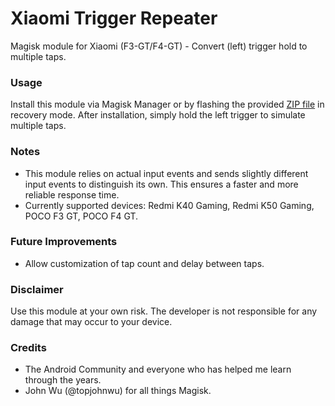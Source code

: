 # Xiaomi Trigger Repeater
Magisk module for Xiaomi (F3-GT/F4-GT) - Convert (left) trigger hold to multiple taps.

### Usage
Install this module via Magisk Manager or by flashing the provided [ZIP file](https://github.com/khanra17/Xiaomi-Trigger-Repeater/releases) in recovery mode. After installation, simply hold the left trigger to simulate multiple taps.

### Notes
- This module relies on actual input events and sends slightly different input events to distinguish its own. This ensures a faster and more reliable response time.
- Currently supported devices: Redmi K40 Gaming, Redmi K50 Gaming, POCO F3 GT, POCO F4 GT.

### Future Improvements
- Allow customization of tap count and delay between taps.

### Disclaimer
Use this module at your own risk. The developer is not responsible for any damage that may occur to your device.

### Credits
- The Android Community and everyone who has helped me learn through the years.
- John Wu (@topjohnwu) for all things Magisk.